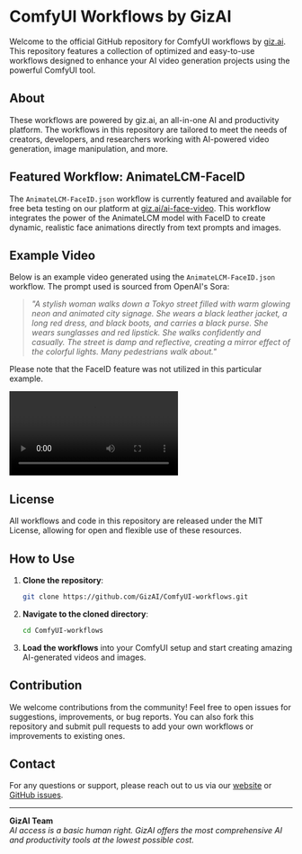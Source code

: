 # ComfyUI Workflows by GizAI

Welcome to the official GitHub repository for ComfyUI workflows by [giz.ai](https://www.giz.ai/). This repository features a collection of optimized and easy-to-use workflows designed to enhance your AI video generation projects using the powerful ComfyUI tool.

## About

These workflows are powered by giz.ai, an all-in-one AI and productivity platform. The workflows in this repository are tailored to meet the needs of creators, developers, and researchers working with AI-powered video generation, image manipulation, and more.

## Featured Workflow: AnimateLCM-FaceID

The `AnimateLCM-FaceID.json` workflow is currently featured and available for free beta testing on our platform at [giz.ai/ai-face-video](https://www.giz.ai/ai-face-video/). This workflow integrates the power of the AnimateLCM model with FaceID to create dynamic, realistic face animations directly from text prompts and images. 

## Example Video

Below is an example video generated using the `AnimateLCM-FaceID.json` workflow. The prompt used is sourced from OpenAI's Sora:

> *"A stylish woman walks down a Tokyo street filled with warm glowing neon and animated city signage. She wears a black leather jacket, a long red dress, and black boots, and carries a black purse. She wears sunglasses and red lipstick. She walks confidently and casually. The street is damp and reflective, creating a mirror effect of the colorful lights. Many pedestrians walk about."*

Please note that the FaceID feature was not utilized in this particular example.

<video src="https://cdn.listp.com/videos/AnimateLCM-FaceID-01.webm" controls></video>

## License

All workflows and code in this repository are released under the MIT License, allowing for open and flexible use of these resources.

## How to Use

1. **Clone the repository**:
   ```bash
   git clone https://github.com/GizAI/ComfyUI-workflows.git
   ```

2. **Navigate to the cloned directory**:
   ```bash
   cd ComfyUI-workflows
   ```

3. **Load the workflows** into your ComfyUI setup and start creating amazing AI-generated videos and images.

## Contribution

We welcome contributions from the community! Feel free to open issues for suggestions, improvements, or bug reports. You can also fork this repository and submit pull requests to add your own workflows or improvements to existing ones.

## Contact

For any questions or support, please reach out to us via our [website](https://www.giz.ai/) or [GitHub issues](https://github.com/GizAI/ComfyUI-workflows/issues).

---

**GizAI Team**  
*AI access is a basic human right. GizAI offers the most comprehensive AI and productivity tools at the lowest possible cost.*